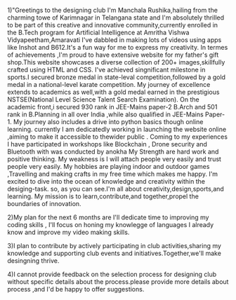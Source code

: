 1)"Greetings to the designing club I'm Manchala Rushika,hailing from the charming towe of Karimnagar in Telangana state and I'm absolutely thrilled to be part of this creative and innovative community,currently enrolled in the B.Tech program for Artificial Intelligence at Amritha Vishwa Vidyapeetham,Amaravati
I've dabbled in making lots of videos using apps like Inshot and B612.It's a fun way for me to express my creativity.
In termes of achievements ,I'm proud to have extensive website for my father's gift shop.This website showcases a diverse collection of 200+ images,skillfully crafted using HTML and CSS. 
I've achieved singnificant milestone in sports.I secured bronze medal in state-leval competition,followed by a gold medal in a national-level karate competition. 
My journey of excellence extends to academics as well,with a gold medal earned in the prestigious NSTSE(National Level Science Talent Search Examination).
On the academic front,i secured 930 rank in JEE-Mains paper-2 B.Arch and 501 rank in B.Planning in all over India ,while also qualified in JEE-Mains Paper-1.
My journey also includes a drive into python basics though online learning.
currently I am dedicatedly working in launching the website online ,aiming to make it accessible to thewider public . Coming to my experiences I  have  participated in workshops like Blockchain , Drone security and Bluetooth with was conducted by anokha
My Strength are hard work and positive thinking.
My weakness is I will attach people very easily and trust people very easily.
My hobbies are playing indoor and outdoor games ,Travelling and making crafts in my free time which makes me happy.
I'm excited to dive into the ocean of knowledge and creativity within the desiging-task.
so, as you can see.I'm all about creativity,design,sports,and learning.
My mission is to learn,contribute,and together,propel the boundaries of innovation.

2)My plan for the next 6 months are I'll dedicate time to improving my coding skills , I'll focus on honing my knowlegge of languages I already know and improve my video making skills.

3)I plan to contribute by actively participating in club activities,sharing my knowledge and supporting club events and initiatives.Together,we'll make desingning thrive.

4)I cannot provide feedback on the selection process for designing club without specific details about the process.please provide more details about process ,and I'd be happy to offer suggestions.
